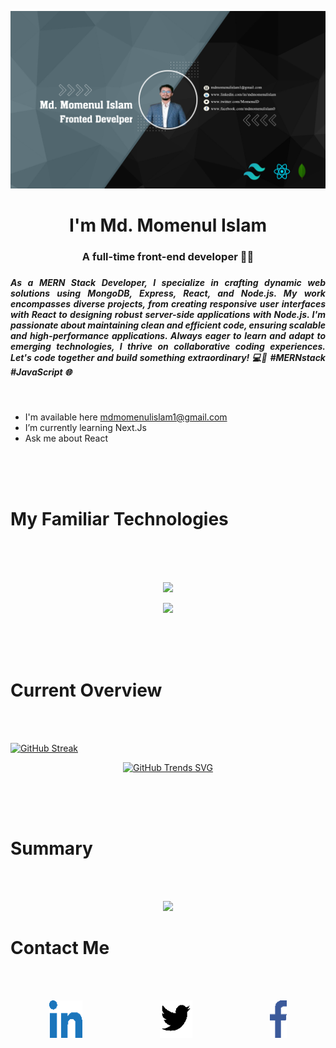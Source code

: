 ![The San Juan Mountains are beautiful!](/asset/Banner.png "San Juan Mountains")


<div>
<h1  align="center">I'm Md. Momenul Islam</h1>
<h3  align="center">A full-time front-end developer 👨‍💻</h3>
<h3>

<h5 align="justify"> As a MERN Stack Developer, I specialize in crafting dynamic web solutions using MongoDB, Express, React, and Node.js. My work encompasses diverse projects, from creating responsive user interfaces with React to designing robust server-side applications with Node.js. I'm passionate about maintaining clean and efficient code, ensuring scalable and high-performance applications. Always eager to learn and adapt to emerging technologies, I thrive on collaborative coding experiences. Let's code together and build something extraordinary! 💻🚀 #MERNstack #JavaScript 🌐
</h5>
<br>

- I'm available here mdmomenulislam1@gmail.com
- I’m currently learning Next.Js
- Ask me about React


</div>
<br>
<br>
<br>

# My Familiar Technologies
<br>
<br>
<br>
<p align="center">
  <a href="https://skillicons.dev">
    <img src="https://skillicons.dev/icons?i=tailwind,firebase,mongodb,react,express,nodejs" />
  </a>
</p>
<p align="center">
  <a href="https://skillicons.dev">
    <img src="https://skillicons.dev/icons?i=html,css,js,github,vscode,figma" />
  </a>
</p>
<br>
<br>
<br>

# Current Overview

<br>
<br>


[![GitHub Streak](https://github-readme-streak-stats.herokuapp.com?user=mdmomenulislam1&theme=github-dark&border_radius=8&card_width=900)](https://git.io/streak-stats)

<div align="center">

[![GitHub Trends SVG](https://api.githubtrends.io/user/svg/mdmomenulislam1/repos?time_range=one_year&theme=dark)](https://githubtrends.io)

</div>

<br>
<br>
<br>

# Summary
<br>
<br>

<div align="center">

![](http://github-profile-summary-cards.vercel.app/api/cards/profile-details?username=mdmomenulislam1&theme=transparent)

</div>


# Contact Me
<br>
<br>

<div style="display: flex; flex-direction: row; align-items: center; justify-content: space-around; color: #336699;" >



<p>

[![An old rock in the desert](/asset/Picture2.png "Shiprock, New Mexico by Beau Rogers")](https://www.linkedin.com/in/mdmomenulislam)

</p>

<p>

[![An old rock in the desert](/asset/Picture3.png "Shiprock, New Mexico by Beau Rogers")](https://twitter.com/MomenulD)

</p>

<p>

[![An old rock in the desert](/asset/Picture4.png "Shiprock, New Mexico by Beau Rogers")](https://www.facebook.com/mdmomenulislam0)

</p>

</div>
